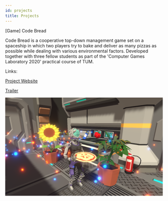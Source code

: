 ```yaml
---
id: projects
title: Projects
---
```


[Game]
Code Bread

Code Bread is a cooperative top-down management game set on a spaceship in which two players try to bake and deliver as many pizzas as possible while dealing with various environmental factors.
Developed together with three fellow students as part of the 'Computer Games Laboratory 2020' practical course of TUM.

Links:

[Project Website](https://wiki.tum.de/display/gameslab2020/Team+Callstack+Overflow+2)

[Trailer](https://youtu.be/ZcPtcbBLNzg)

![Screenshot of Code Bread](./assets/code_bread.png)
